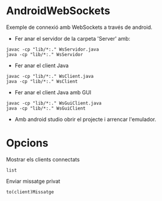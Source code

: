 # AndroidWebSockets

Exemple de connexió amb WebSockets a través de android.

- Fer anar el servidor de la carpeta 'Server' amb:
```
javac -cp "lib/*:." WsServidor.java
java -cp "lib/*:." WsServidor
```

- Fer anar el client Java
```
javac -cp "lib/*:." WsClient.java
java -cp "lib/*:." WsClient
```

- Fer anar el client Java amb GUI
```
javac -cp "lib/*:." WsGuiClient.java
java -cp "lib/*:." WsGuiClient
```

- Amb android studio obrir el projecte i arrencar l'emulador.

# Opcions

Mostrar els clients connectats
```
list
```

Enviar missatge privat
```
to(client)Missatge
```